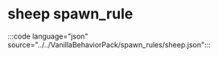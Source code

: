 # sheep spawn_rule

:::code language="json" source="../../VanillaBehaviorPack/spawn_rules/sheep.json":::